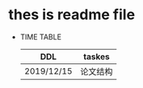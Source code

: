 # thes is readme file

* TIME TABLE

    | DDL  | taskes |
    | ---- | -------|
    |2019/12/15| 论文结构 |
    